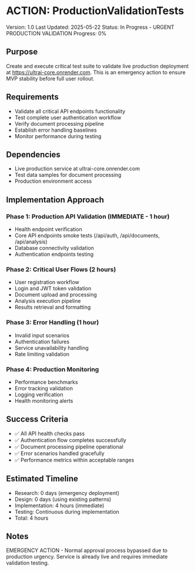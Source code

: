 # ACTION: ProductionValidationTests

Version: 1.0
Last Updated: 2025-05-22
Status: In Progress - URGENT PRODUCTION VALIDATION
Progress: 0%

## Purpose

Create and execute critical test suite to validate live production deployment at https://ultrai-core.onrender.com. This is an emergency action to ensure MVP stability before full user rollout.

## Requirements

- Validate all critical API endpoints functionality
- Test complete user authentication workflow
- Verify document processing pipeline
- Establish error handling baselines
- Monitor performance during testing

## Dependencies

- Live production service at ultrai-core.onrender.com
- Test data samples for document processing
- Production environment access

## Implementation Approach

### Phase 1: Production API Validation (IMMEDIATE - 1 hour)

- Health endpoint verification
- Core API endpoints smoke tests (/api/auth, /api/documents, /api/analysis)
- Database connectivity validation
- Authentication endpoints testing

### Phase 2: Critical User Flows (2 hours)

- User registration workflow
- Login and JWT token validation
- Document upload and processing
- Analysis execution pipeline
- Results retrieval and formatting

### Phase 3: Error Handling (1 hour)

- Invalid input scenarios
- Authentication failures
- Service unavailability handling
- Rate limiting validation

### Phase 4: Production Monitoring

- Performance benchmarks
- Error tracking validation
- Logging verification
- Health monitoring alerts

## Success Criteria

- ✅ All API health checks pass
- ✅ Authentication flow completes successfully
- ✅ Document processing pipeline operational
- ✅ Error scenarios handled gracefully
- ✅ Performance metrics within acceptable ranges

## Estimated Timeline

- Research: 0 days (emergency deployment)
- Design: 0 days (using existing patterns)
- Implementation: 4 hours (immediate)
- Testing: Continuous during implementation
- Total: 4 hours

## Notes

EMERGENCY ACTION - Normal approval process bypassed due to production urgency. Service is already live and requires immediate validation testing.